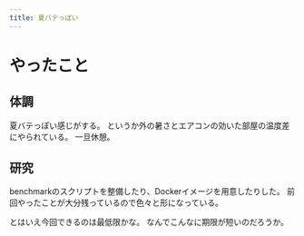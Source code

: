 ```yaml
---
title: 夏バテっぽい
---
```


# やったこと

## 体調

夏バテっぽい感じがする。
というか外の暑さとエアコンの効いた部屋の温度差にやられている。
一旦休憩。

## 研究

benchmarkのスクリプトを整備したり、Dockerイメージを用意したりした。
前回やったことが大分残っているので色々と形になっている。

とはいえ今回できるのは最低限かな。
なんでこんなに期限が短いのだろうか。
